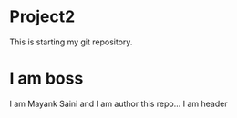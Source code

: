 # Project2
This is starting my git repository.
<br>
<h1>I am boss</h1>
I am Mayank Saini and I am author this repo...
I am header

